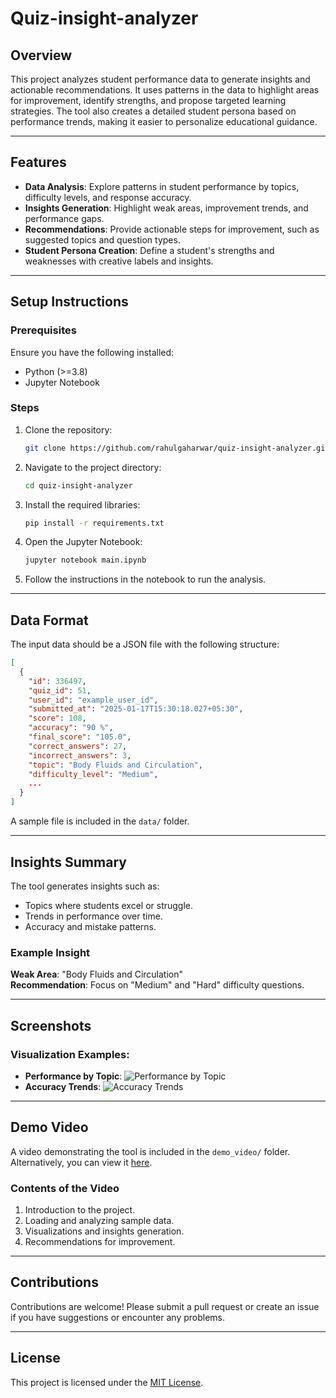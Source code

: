 # Quiz-insight-analyzer

## Overview
This project analyzes student performance data to generate insights and actionable recommendations. It uses patterns in the data to highlight areas for improvement, identify strengths, and propose targeted learning strategies. The tool also creates a detailed student persona based on performance trends, making it easier to personalize educational guidance.

---

## Features
- **Data Analysis**: Explore patterns in student performance by topics, difficulty levels, and response accuracy.
- **Insights Generation**: Highlight weak areas, improvement trends, and performance gaps.
- **Recommendations**: Provide actionable steps for improvement, such as suggested topics and question types.
- **Student Persona Creation**: Define a student's strengths and weaknesses with creative labels and insights.

---

## Setup Instructions

### Prerequisites
Ensure you have the following installed:
- Python (>=3.8)
- Jupyter Notebook

### Steps
1. Clone the repository:
   ```bash
   git clone https://github.com/rahulgaharwar/quiz-insight-analyzer.git
   ```
2. Navigate to the project directory:
   ```bash
   cd quiz-insight-analyzer
   ```
3. Install the required libraries:
   ```bash
   pip install -r requirements.txt
   ```
4. Open the Jupyter Notebook:
   ```bash
   jupyter notebook main.ipynb
   ```
5. Follow the instructions in the notebook to run the analysis.

---

## Data Format
The input data should be a JSON file with the following structure:
```json
[
  {
    "id": 336497,
    "quiz_id": 51,
    "user_id": "example_user_id",
    "submitted_at": "2025-01-17T15:30:18.027+05:30",
    "score": 108,
    "accuracy": "90 %",
    "final_score": "105.0",
    "correct_answers": 27,
    "incorrect_answers": 3,
    "topic": "Body Fluids and Circulation",
    "difficulty_level": "Medium",
    ...
  }
]
```
A sample file is included in the `data/` folder.

---

## Insights Summary
The tool generates insights such as:
- Topics where students excel or struggle.
- Trends in performance over time.
- Accuracy and mistake patterns.

### Example Insight
**Weak Area**: "Body Fluids and Circulation"  
**Recommendation**: Focus on "Medium" and "Hard" difficulty questions.

---

## Screenshots
### Visualization Examples:
- **Performance by Topic**:
  ![Performance by Topic](screenshots/visualization1.png)
- **Accuracy Trends**:
  ![Accuracy Trends](screenshots/visualization2.png)

---

## Demo Video
A video demonstrating the tool is included in the `demo_video/` folder. Alternatively, you can view it [here](#).

### Contents of the Video
1. Introduction to the project.
2. Loading and analyzing sample data.
3. Visualizations and insights generation.
4. Recommendations for improvement.

---

## Contributions
Contributions are welcome! Please submit a pull request or create an issue if you have suggestions or encounter any problems.

---

## License
This project is licensed under the [MIT License](LICENSE).

